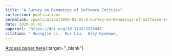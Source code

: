 ```yaml
---
title: "A Survey on Renamings of Software Entities"
collection: publications
permalink: /publication/2020-01-01-A-Survey-on-Renamings-of-Software-Entities
date: 2020-01-01
paperurl: 'https://doi.org/10.1145/3379443'
citation: ' Guangjie Li,  Hui Liu,  Ally Nyamawe, '
---
```

[Access paper here](https://doi.org/10.1145/3379443){:target="_blank"}
